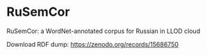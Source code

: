 # RuSemCor
RuSemCor: a WordNet-annotated corpus for Russian in LLOD cloud

Download RDF dump: https://zenodo.org/records/15686750
